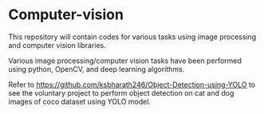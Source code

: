 # Computer-vision
This repository will contain codes for various tasks using image processing and computer vision libraries. 

Various image processing/computer vision tasks have been performed using python, OpenCV, and deep learning algorithms. 

Refer to https://github.com/ksbharath246/Object-Detection-using-YOLO to see the voluntary project to perform object detection on cat and dog images of coco dataset using YOLO model.


